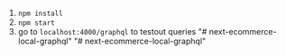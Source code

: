 1. ```npm install```
2. ```npm start```
3. go to ```localhost:4000/graphql``` to testout queries
"# next-ecommerce-local-graphql" 
"# next-ecommerce-local-graphql" 
